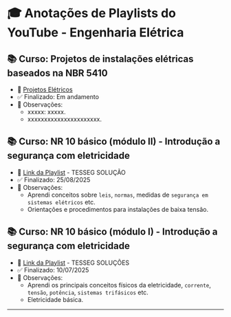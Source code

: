 # 🎓 Anotações de Playlists do YouTube - Engenharia Elétrica

## 📚 Curso: Projetos de instalações elétricas baseados na NBR 5410
- 📌 [Projetos Elétricos](https://www.youtube.com/playlist?list=PLFai7UQvyStnHuk64r4I0ZciSu_tbBYKr)
- ✅ Finalizado: Em andamento
- 📝 Observações:
  - xxxxx: xxxxx.
  - xxxxxxxxxxxxxxxxxxxxxx.

## 📚 Curso: NR 10 básico (módulo II) - Introdução a segurança com eletricidade
- 📌 [Link da Playlist](https://www.youtube.com/playlist?list=PLVEIkvvXCdnFLOs0itzEwgHj2I4WHenTr) - TESSEG SOLUÇÃO
- ✅ Finalizado: 25/08/2025
- 📝 Observações:
    - Aprendi conceitos sobre `leis`, `normas`, medidas de `segurança em sistemas elétricos` etc.
    - Orientações e procedimentos para instalações de baixa tensão.
    
## 📚 Curso: NR 10 básico (módulo I) - Introdução a segurança com eletricidade
- 📌 [Link da Playlist](https://www.youtube.com/playlist?list=PLbEOwbQR9lqzK14I7OOeREEIE4k6rjgIj) - TESSEG SOLUÇÕES
- ✅ Finalizado: 10/07/2025
- 📝 Observações:
  - Aprendi os principais conceitos físicos da eletricidade, `corrente`, `tensão`, `potência`, `sistemas trifásicos` etc.
  - Eletricidade básica.
---


